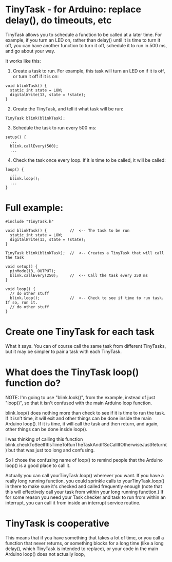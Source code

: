 # TinyTask - for Arduino: replace delay(), do timeouts, etc

TinyTask allows you to schedule a function to be called at a later time.
For example, if you turn an LED on, rather than delay() until it is
time to turn it off, you can have another function to turn it off, schedule
it to run in 500 ms, and go about your way.

It works like this:

1. Create a task to run. For example, this task will turn an LED on
   if it is off, or turn it off if it is on:

```
void blinkTask() {
  static int state = LOW;
  digitalWrite(13, state = !state);
}
```

2. Create the TinyTask, and tell it what task will be run:

```
TinyTask blink(blinkTask);
```

3. Schedule the task to run every 500 ms:

```
setup() {
  ...
  blink.callEvery(500);
  ...
```

4. Check the task once every loop. If it is time to be called,
it will be called:

```
loop() {
  ...
  blink.loop();
  ...
}
```

# Full example:

```
#include "TinyTask.h"

void blinkTask() {          //  <-- The task to be run
  static int state = LOW;
  digitalWrite(13, state = !state);
}

TinyTask blink(blinkTask);  //  <-- Creates a TinyTask that will call the task

void setup() {
  pinMode(13, OUTPUT);
  blink.callEvery(250);     //  <-- Call the task every 250 ms
}

void loop() {
  // do other stuff
  blink.loop();             //  <-- Check to see if time to run task. If so, run it.
  // do other stuff
}
```

# Create one TinyTask for each task

What it says. You can of course call the same task from different TinyTasks,
but it may be simpler to pair a task with each TinyTask.
 
# What does the TinyTask loop() function do?

NOTE: I'm going to use "blink.look()", from the example,  instead of 
just "loop()", so that it isn't confused with the main Arduino loop function.

blink.loop() does nothing more than check to see if it is
time to run the task. If it isn't time, it will exit and other things
can be done inside the main Arduino loop(). If it is time, it will call
the task and then return, and again, other things can be done inside loop().

I was thinking of calling this function
blink.checkToSeeIfItIsTimeToRunTheTaskAndIfSoCallItOtherwiseJustReturn()
but that was just too long and confusing.

So I chose the confusing name of loop() to remind people that the
Arduino loop() is a good place to call it.

Actually you can call yourTinyTask.loop() wherever you want. If you have a
really long running function, you could sprinkle calls to yourTinyTask.loop()
in there to make sure it's checked and called frequently enough (note that
this will effectively call your task from within your long running function.)
If for some reason you need your Task checker and task to run from within an
interrupt, you can call it from inside an interrupt service routine.

# TinyTask is cooperative

This means that if you have something that takes a lot of time, or you call a function that never returns, or something blocks for a long time (like a long delay(), which TinyTask is intended to replace), or your code in the main Arduino loop() does not actually loop, 
